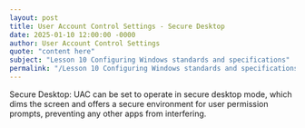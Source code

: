 ```yaml
---
layout: post
title: User Account Control Settings - Secure Desktop
date: 2025-01-10 12:00:00 -0000
author: User Account Control Settings
quote: "content here"
subject: "Lesson 10 Configuring Windows standards and specifications"
permalink: "/Lesson 10 Configuring Windows standards and specifications/User Account Control Settings/User Account Control Settings - Secure Desktop"
---
```


Secure Desktop: UAC can be set to operate in secure desktop mode, which dims the screen and offers a secure environment for user permission prompts, preventing any other apps from interfering.
